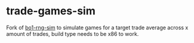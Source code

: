 # trade-games-sim
Fork of [bo1-rng-sim](https://github.com/lveez/bo1-rng-sim/) to simulate games for a target trade average across x amount of trades, build type needs to be x86 to work.